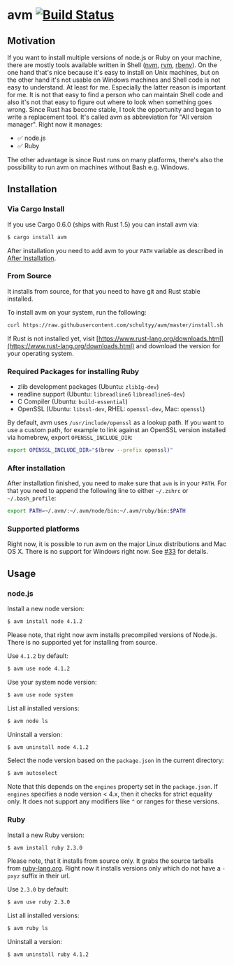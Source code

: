 # avm [![Build Status](https://travis-ci.org/schultyy/avm.svg)](https://travis-ci.org/schultyy/avm)

## Motivation

If you want to install multiple versions of node.js or Ruby on your machine, there are mostly tools available written in Shell ([nvm](https://github.com/creationix/nvm), [rvm](https://rvm.io/), [rbenv](https://github.com/rbenv/rbenv)).
On the one hand that's nice because it's easy to install on Unix machines, but on the other hand it's not usable on Windows machines and Shell code is not easy to understand. At least for me.
Especially the latter reason is important for me. It is not that easy to find a person who can maintain Shell code and also it's not that easy to figure out where to look when something goes wrong.
Since Rust has become stable, I took the opportunity and began to write a replacement tool. It's called avm as abbreviation for "All version manager".
Right now it manages:

- ✅ node.js
- ✅ Ruby 

The other advantage is since Rust runs on many platforms, there's also the possibility to run avm on machines without Bash e.g. Windows.

## Installation

### Via Cargo Install

If you use Cargo 0.6.0 (ships with Rust 1.5) you can install avm via:

```bash
$ cargo install avm
```

After installation you need to add avm to your `PATH` variable as described in [After Installation](https://github.com/schultyy/avm#After-Installation).

### From Source
It installs from source, for that you need to have git and Rust stable installed.

To install avm on your system, run the following:

```bash
curl https://raw.githubusercontent.com/schultyy/avm/master/install.sh | bash
```

If Rust is not installed yet, visit [https://www.rust-lang.org/downloads.html](https://www.rust-lang.org/downloads.html) and download the version for your operating system.

### Required Packages for installing Ruby

- zlib development packages (Ubuntu: `zlib1g-dev`)
- readline support (Ubuntu: `libreadline6` `libreadline6-dev`)
- C Compiler (Ubuntu: `build-essential`)
- OpenSSL (Ubuntu: `libssl-dev`, RHEL: `openssl-dev`, Mac: `openssl`)

By default, avm uses `/usr/include/openssl` as a lookup path. If you want to use a custom path, for example to link against an OpenSSL version installed via homebrew, export `OPENSSL_INCLUDE_DIR`:

```bash
export OPENSSL_INCLUDE_DIR="$(brew --prefix openssl)"
```

### After installation

After installation finished, you need to make sure that `avm` is in your `PATH`.
For that you need to append the following line to either `~/.zshrc` or `~/.bash_profile`:

```bash
export PATH=~/.avm/:~/.avm/node/bin:~/.avm/ruby/bin:$PATH
```

### Supported platforms

Right now, it is possible to run avm on the major Linux distributions and Mac OS X. There is no support for Windows right now. See [#33](https://github.com/schultyy/avm/issues/33) for details.

## Usage

### node.js

Install a new node version:

```bash
$ avm install node 4.1.2
```

Please note, that right now avm installs precompiled versions of Node.js. There is no supported yet for installing from source.

Use `4.1.2` by default:
```bash
$ avm use node 4.1.2
```
Use your system node version:

```bash
$ avm use node system
```

List all installed versions:

```bash
$ avm node ls
```

Uninstall a version:

```bash
$ avm uninstall node 4.1.2
```

Select the node version based on the `package.json` in the current directory:

```bash
$ avm autoselect
```
Note that this depends on the `engines` property set in the `package.json`. If `engines`
specifies a node version < 4.x, then it checks for strict equality only. It does not support any
modifiers like `^` or ranges for these versions.

### Ruby

Install a new Ruby version:

```bash
$ avm install ruby 2.3.0
```

Please note, that it installs from source only. It grabs the source tarballs from [ruby-lang.org](https://cache.ruby-lang.org/pub/ruby/). Right now it installs versions only which do not have a `-pxyz` suffix in their url.

Use `2.3.0` by default:
```bash
$ avm use ruby 2.3.0
```

List all installed versions:

```bash
$ avm ruby ls
```

Uninstall a version:

```bash
$ avm uninstall ruby 4.1.2
```
